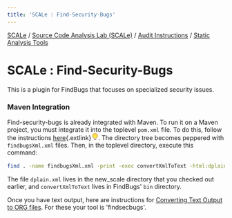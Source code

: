 ```yaml
---
title: 'SCALe : Find-Security-Bugs'
---
```

 [SCALe](index.md) / [Source Code Analysis Lab (SCALe)](Welcome.md) / [Audit Instructions](Audit-Instructions.md) / [Static Analysis Tools](Static-Analysis-Tools.md)
<!-- <legal> -->
<!-- SCALe version r.6.5.5.1.A -->
<!--  -->
<!-- Copyright 2021 Carnegie Mellon University. -->
<!--  -->
<!-- NO WARRANTY. THIS CARNEGIE MELLON UNIVERSITY AND SOFTWARE ENGINEERING -->
<!-- INSTITUTE MATERIAL IS FURNISHED ON AN "AS-IS" BASIS. CARNEGIE MELLON -->
<!-- UNIVERSITY MAKES NO WARRANTIES OF ANY KIND, EITHER EXPRESSED OR -->
<!-- IMPLIED, AS TO ANY MATTER INCLUDING, BUT NOT LIMITED TO, WARRANTY OF -->
<!-- FITNESS FOR PURPOSE OR MERCHANTABILITY, EXCLUSIVITY, OR RESULTS -->
<!-- OBTAINED FROM USE OF THE MATERIAL. CARNEGIE MELLON UNIVERSITY DOES NOT -->
<!-- MAKE ANY WARRANTY OF ANY KIND WITH RESPECT TO FREEDOM FROM PATENT, -->
<!-- TRADEMARK, OR COPYRIGHT INFRINGEMENT. -->
<!--  -->
<!-- Released under a MIT (SEI)-style license, please see COPYRIGHT file or -->
<!-- contact permission@sei.cmu.edu for full terms. -->
<!--  -->
<!-- [DISTRIBUTION STATEMENT A] This material has been approved for public -->
<!-- release and unlimited distribution.  Please see Copyright notice for -->
<!-- non-US Government use and distribution. -->
<!--  -->
<!-- DM19-1274 -->
<!-- </legal> -->

SCALe : Find-Security-Bugs
===========================

This is a plugin for FindBugs that focuses on specialized security
issues.

### Maven Integration

Find-security-bugs is already integrated with Maven. To run it on a
Maven project, you must integrate it into the toplevel `pom.xml` file.
To do this, follow the
instructions [here](https://github.com/h3xstream/find-sec-bugs/wiki/Maven-configuration){.extlink}![(lightbulb)](images/icons/emoticons/lightbulb_on.png). The
directory tree becomes peppered with `findbugsXml.xml` files. Then, in
the toplevel directory, execute this command:

 ```sh
 find . -name findbugsXml.xml -print -exec convertXmlToText -html:dplain.xsl {} \; > project.txt
 ```

The file `dplain.xml` lives in the new\_scale directory that you checked
out earlier, and `convertXmlToText` lives in FindBugs' `bin` directory.

Once you have text output, here are instructions for [Converting Text Output to ORG files](Command-Line-Project-Creation.md).
For these your tool is 'findsecbugs'.
